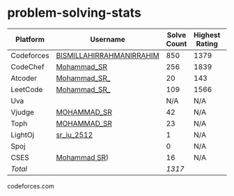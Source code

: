 # problem-solving-stats

| Platform   | Username  | Solve Count | Highest Rating | Contests |
|------------|-----------|-------------|----------------|----------|
| Codeforces | [BISMILLAHIRRAHMANIRRAHIM](https://codeforces.com/profile/BISMILLAHIRRAHMANIRRAHIM) | 850 | 1379 | 87 |
| CodeChef   | [Mohammad_SR](https://www.codechef.com/users/mohammad_sr) | 256 | 1839 | 57 |
| Atcoder    | [Mohammad_SR_](https://atcoder.jp/users/Mohammad_SR_) | 20 | 143 | 9 |
| LeetCode   | [Mohammad_SR_](https://leetcode.com/u/Mohammad_SR_/) | 109   | 1566 | 5 |
| Uva        | []() | N/A | N/A  | N/A |
| Vjudge     | [MOHAMMAD_SR](https://vjudge.net/user/MOHAMMAD_SR) | 42  | N/A  | 10+ |
| Toph       | [MOHAMMAD_SR](https://toph.co/u/MOHAMMAD_SR) | 23   | N/A | 12 |
| LightOj    | [sr_iu_2512](https://lightoj.com/user/sr_iu_2512) | 1  | N/A  | N/A |
| Spoj       | []() | 0 | N/A | N/A |
| CSES       | [ Mohammad SR](https://cses.fi/user/204273)) | 16 | N/A | N/A |
| *Total*  |           | *1317*    |                | *180* |
codeforces.com
